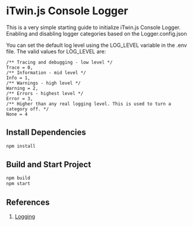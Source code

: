 # iTwin.js Console Logger

This is a very simple starting guide to initialize iTwin.js Console Logger. Enabling and disabling logger categories based on the Logger.config.json

You can set the default log level using the LOG_LEVEL variable in the .env file. The valid values for LOG_LEVEL are:

    /** Tracing and debugging - low level */
    Trace = 0,
    /** Information - mid level */
    Info = 1,
    /** Warnings - high level */
    Warning = 2,
    /** Errors - highest level */
    Error = 3,
    /** Higher than any real logging level. This is used to turn a category off. */
    None = 4


## Install Dependencies

   ```sh
   npm install
   ```

## Build and Start Project

   ```sh  
   npm build
   npm start
   ```

## References

1. [Logging](https://www.itwinjs.org/learning/common/logging/)
